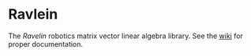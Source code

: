 Ravlein
====

The _Ravelin_ robotics matrix vector linear algebra library. See the [wiki](https://github.com/PositronicsLab/Ravelin/wiki) for proper documentation.
